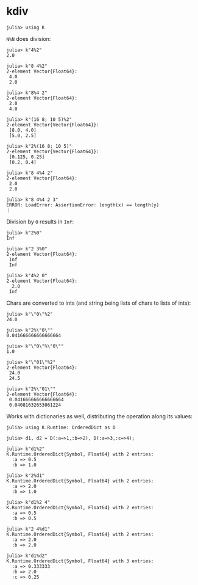 # kdiv

    julia> using K

`N%N` does division:

    julia> k"4%2"
    2.0

    julia> k"8 4%2"
    2-element Vector{Float64}:
     4.0
     2.0

    julia> k"8%4 2"
    2-element Vector{Float64}:
     2.0
     4.0

    julia> k"(16 8; 10 5)%2"
    2-element Vector{Vector{Float64}}:
     [8.0, 4.0]
     [5.0, 2.5]

    julia> k"2%(16 8; 10 5)"
    2-element Vector{Vector{Float64}}:
     [0.125, 0.25]
     [0.2, 0.4]

    julia> k"8 4%4 2"
    2-element Vector{Float64}:
     2.0
     2.0

    julia> k"8 4%4 2 3"
    ERROR: LoadError: AssertionError: length(x) == length(y)
    ⋮

Division by `0` results in `Inf`:

    julia> k"2%0"
    Inf

    julia> k"2 3%0"
    2-element Vector{Float64}:
     Inf
     Inf

    julia> k"4%2 0"
    2-element Vector{Float64}:
      2.0
     Inf

Chars are converted to ints (and string being lists of chars to lists of ints):

    julia> k"\"0\"%2"
    24.0
    
    julia> k"2%\"0\""
    0.041666666666666664

    julia> k"\"0\"%\"0\""
    1.0
    
    julia> k"\"01\"%2"
    2-element Vector{Float64}:
     24.0
     24.5
    
    julia> k"2%\"01\""
    2-element Vector{Float64}:
     0.041666666666666664
     0.04081632653061224

Works with dictionaries as well, distributing the operation along its values:

    julia> using K.Runtime: OrderedDict as D

    julia> d1, d2 = D(:a=>1,:b=>2), D(:a=>3,:c=>4);

    julia> k"d1%2"
    K.Runtime.OrderedDict{Symbol, Float64} with 2 entries:
      :a => 0.5
      :b => 1.0

    julia> k"2%d1"
    K.Runtime.OrderedDict{Symbol, Float64} with 2 entries:
      :a => 2.0
      :b => 1.0

    julia> k"d1%2 4"
    K.Runtime.OrderedDict{Symbol, Float64} with 2 entries:
      :a => 0.5
      :b => 0.5

    julia> k"2 4%d1"
    K.Runtime.OrderedDict{Symbol, Float64} with 2 entries:
      :a => 2.0
      :b => 2.0

    julia> k"d1%d2"
    K.Runtime.OrderedDict{Symbol, Float64} with 3 entries:
      :a => 0.333333
      :b => 2.0
      :c => 0.25
